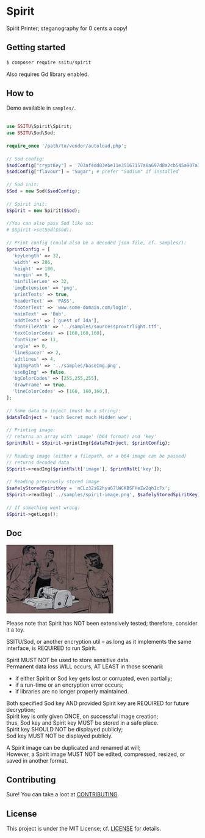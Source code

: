 
# Spirit

Spirit Printer; steganography for 0 cents a copy!

## Getting started

```bash
$ composer require ssitu/spirit
```

Also requires Gd library enabled.

## How to 

Demo available in `samples/`.

```php

use SSITU\Spirit\Spirit;
use SSITU\Sod\Sod;

require_once '/path/to/vendor/autoload.php';

// Sod config:
$sodConfig["cryptKey"] = '703af4dd03ebe11e35167157a8a697d8a2cb545a907a38289f8a7ba19432a342';
$sodConfig["flavour"] = "Sugar"; # prefer "Sodium" if installed

// Sod init:
$Sod = new Sod($sodConfig);

// Spirit init:
$Spirit = new Spirit($Sod);

//You can also pass Sod like so:
# $Spirit->setSod($Sod);

// Print config (could also be a decoded json file, cf. samples/):
$printConfig = [
  'keyLength' => 32,
  'width' => 286,
  'height' => 186,
  'margin' => 9,
  'minfillerLen' => 32,
  'imgExtension' => 'png',
  'printTexts' => true,
  'headerText' => 'PASS',
  'footerText' => 'www.some-domain.com/login',
  'mainText' => 'Bob',
  'addtTexts' => ['guest of Ida'],
  'fontFilePath' => '../samples/sourcessproxtrlight.ttf',
  'textColorCodes' => [160,160,160],
  'fontSize' => 11,
  'angle' => 0,
  'lineSpacer' => 2,
  'adtlines' => 4,
  'bgImgPath' => '../samples/baseImg.png',
  'useBgImg' => false,
  'bgColorCodes' => [255,255,255],
  'drawFrame' => true,
  'lineColorCodes' => [160, 160,160,],
];

// Some data to inject (must be a string):
$dataToInject = 'such Secret much Hidden wow';

// Printing image:
// returns an array with 'image' (b64 format) and 'key'
$printRslt = $Spirit->printImg($dataToInject, $printConfig);

// Reading image (either a filepath, or a b64 image can be passed)
// returns decoded data
$Spirit->readImg($printRslt['image'], $printRslt['key']);

// Reading previously stored image
$safelyStoredSpiritKey = 'nCLz32iG2hyu67lWCKBSFHeZw2qh1cFx';
$Spirit->readImg('../samples/spirit-image.png', $safelyStoredSpiritKey);

// If something went wrong:
$Spirit->getLogs();

```

## Doc

![Spirit Duplicator](Spirit.jpg)

Please note that Spirit has NOT been extensively tested; therefore, consider it a toy.  

SSITU/Sod, or another encryption util – as long as it implements the same interface, is REQUIRED to run Spirit.  

Spirit MUST NOT be used to store sensitive data.  
Permanent data loss WILL occurs, AT LEAST in those scenarii:  

- if either Spirit or Sod key gets lost or corrupted, even partially;  
- if a run-time or an encryption error occurs;  
- if libraries are no longer properly maintained.  

Both specified Sod key AND provided Spirit key are REQUIRED for future decryption;  
Spirit key is only given ONCE, on successful image creation;  
thus, Sod key and Spirit key MUST be stored in a safe place.  
Spirit key SHOULD NOT be displayed publicly;  
Sod key MUST NOT be displayed publicly.  

A Spirit image can be duplicated and renamed at will;  
However, a Spirit image MUST NOT be edited, compressed, resized, or saved in another format.  

## Contributing

Sure! You can take a loot at [CONTRIBUTING](CONTRIBUTING.md).

## License

This project is under the MIT License; cf. [LICENSE](LICENSE) for details.

